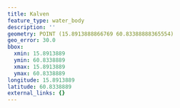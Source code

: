 ```yaml
---
title: Kalven
feature_type: water_body
description: ''
geometry: POINT (15.8913888866769 60.83388888365554)
geo_error: 30.0
bbox:
  xmin: 15.8913889
  ymin: 60.8338889
  xmax: 15.8913889
  ymax: 60.8338889
longitude: 15.8913889
latitude: 60.8338889
external_links: {}
---
```

